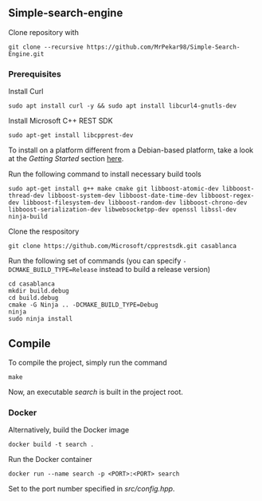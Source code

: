 ## Simple-search-engine

Clone repository with 

`git clone --recursive https://github.com/MrPekar98/Simple-Search-Engine.git`

### Prerequisites

Install Curl

```sudo apt install curl -y && sudo apt install libcurl4-gnutls-dev```

Install Microsoft C++ REST SDK

```
sudo apt-get install libcpprest-dev
```

To install on a platform different from a Debian-based platform, take a look at the _Getting Started_ section <a href="https://github.com/microsoft/cpprestsdk/blob/master/README.md">here</a>.

Run the following command to install necessary build tools

```
sudo apt-get install g++ make cmake git libboost-atomic-dev libboost-thread-dev libboost-system-dev libboost-date-time-dev libboost-regex-dev libboost-filesystem-dev libboost-random-dev libboost-chrono-dev libboost-serialization-dev libwebsocketpp-dev openssl libssl-dev ninja-build
```

Clone the respository

```
git clone https://github.com/Microsoft/cpprestsdk.git casablanca
```

Run the following set of commands (you can specify `-DCMAKE_BUILD_TYPE=Release` instead to build a release version)

```
cd casablanca
mkdir build.debug
cd build.debug
cmake -G Ninja .. -DCMAKE_BUILD_TYPE=Debug
ninja
sudo ninja install
```

## Compile

To compile the project, simply run the command

```
make
```

Now, an executable _search_ is built in the project root.

### Docker

Alternatively, build the Docker image

```
docker build -t search .
```

Run the Docker container

```
docker run --name search -p <PORT>:<PORT> search
```

Set _<PORT>_ to the port number specified in _src/config.hpp_.